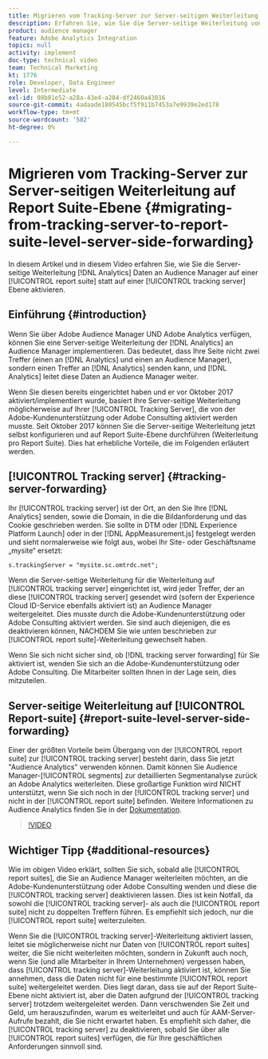```yaml
---
title: Migrieren vom Tracking-Server zur Server-seitigen Weiterleitung auf Report Suite-Ebene
description: Erfahren Sie, wie Sie die Server-seitige Weiterleitung von Adobe Analytics-Daten an Audience Manager auf einer Report Suite-Ebene statt auf einer Tracking-Server-Ebene aktivieren.
product: audience manager
feature: Adobe Analytics Integration
topics: null
activity: implement
doc-type: technical video
team: Technical Marketing
kt: 1776
role: Developer, Data Engineer
level: Intermediate
exl-id: 08b81e52-a28a-43e4-a284-df2460a43016
source-git-commit: 4adaade180545bcf5f911b7453a7e9939e2ed178
workflow-type: tm+mt
source-wordcount: '582'
ht-degree: 0%

---
```


# Migrieren vom Tracking-Server zur Server-seitigen Weiterleitung auf Report Suite-Ebene {#migrating-from-tracking-server-to-report-suite-level-server-side-forwarding}

In diesem Artikel und in diesem Video erfahren Sie, wie Sie die Server-seitige Weiterleitung [!DNL Analytics] Daten an Audience Manager auf einer [!UICONTROL report suite] statt auf einer [!UICONTROL tracking server] Ebene aktivieren.

## Einführung {#introduction}

Wenn Sie über Adobe Audience Manager UND Adobe Analytics verfügen, können Sie eine Server-seitige Weiterleitung der [!DNL Analytics] an Audience Manager implementieren. Das bedeutet, dass Ihre Seite nicht zwei Treffer (einen an [!DNL Analytics] und einen an Audience Manager), sondern einen Treffer an [!DNL Analytics] senden kann, und [!DNL Analytics] leitet diese Daten an Audience Manager weiter.

Wenn Sie diesen bereits eingerichtet haben und er vor Oktober 2017 aktiviert/implementiert wurde, basiert Ihre Server-seitige Weiterleitung möglicherweise auf Ihrer [!UICONTROL Tracking Server], die von der Adobe-Kundenunterstützung oder Adobe Consulting aktiviert werden musste. Seit Oktober 2017 können Sie die Server-seitige Weiterleitung jetzt selbst konfigurieren und auf Report Suite-Ebene durchführen (Weiterleitung pro Report Suite). Dies hat erhebliche Vorteile, die im Folgenden erläutert werden.

## [!UICONTROL Tracking server] {#tracking-server-forwarding}

Ihr [!UICONTROL tracking server] ist der Ort, an den Sie Ihre [!DNL Analytics] senden, sowie die Domain, in die die Bildanforderung und das Cookie geschrieben werden. Sie sollte in DTM oder [!DNL Experience Platform Launch] oder in der [!DNL AppMeasurement.js] festgelegt werden und sieht normalerweise wie folgt aus, wobei Ihr Site- oder Geschäftsname „mysite“ ersetzt:

`s.trackingServer = "mysite.sc.omtrdc.net";`

Wenn die Server-seitige Weiterleitung für die Weiterleitung auf [!UICONTROL tracking server] eingerichtet ist, wird jeder Treffer, der an diese [!UICONTROL tracking server] gesendet wird (sofern der Experience Cloud ID-Service ebenfalls aktiviert ist) an Audience Manager weitergeleitet. Dies musste durch die Adobe-Kundenunterstützung oder Adobe Consulting aktiviert werden. Sie sind auch diejenigen, die es deaktivieren können, NACHDEM Sie wie unten beschrieben zur [!UICONTROL report suite]-Weiterleitung gewechselt haben.

Wenn Sie sich nicht sicher sind, ob [!DNL tracking server forwarding] für Sie aktiviert ist, wenden Sie sich an die Adobe-Kundenunterstützung oder Adobe Consulting. Die Mitarbeiter sollten Ihnen in der Lage sein, dies mitzuteilen.

## Server-seitige Weiterleitung auf [!UICONTROL Report-suite] {#report-suite-level-server-side-forwarding}

Einer der größten Vorteile beim Übergang von der [!UICONTROL report suite] zur [!UICONTROL tracking server] besteht darin, dass Sie jetzt &quot;Audience Analytics&quot; verwenden können. Damit können Sie Audience Manager-[!UICONTROL segments] zur detaillierten Segmentanalyse zurück an Adobe Analytics weiterleiten. Diese großartige Funktion wird NICHT unterstützt, wenn Sie sich noch in der [!UICONTROL tracking server] und nicht in der [!UICONTROL report suite] befinden. Weitere Informationen zu Audience Analytics finden Sie in der [Dokumentation](https://experienceleague.adobe.com/docs/analytics/integration/audience-analytics/mc-audiences-aam.html).

>[!VIDEO](https://video.tv.adobe.com/v/23701/?quality=12)

## Wichtiger Tipp {#additional-resources}

Wie im obigen Video erklärt, sollten Sie sich, sobald alle [!UICONTROL report suites], die Sie an Audience Manager weiterleiten möchten, an die Adobe-Kundenunterstützung oder Adobe Consulting wenden und diese die [!UICONTROL tracking server] deaktivieren lassen. Dies ist kein Notfall, da sowohl die [!UICONTROL tracking server]- als auch die [!UICONTROL report suite] nicht zu doppelten Treffern führen. Es empfiehlt sich jedoch, nur die [!UICONTROL report suite] weiterzuleiten.

Wenn Sie die [!UICONTROL tracking server]-Weiterleitung aktiviert lassen, leitet sie möglicherweise nicht nur Daten von [!UICONTROL report suites] weiter, die Sie nicht weiterleiten möchten, sondern in Zukunft auch noch, wenn Sie (und alle Mitarbeiter in Ihrem Unternehmen) vergessen haben, dass [!UICONTROL tracking server]-Weiterleitung aktiviert ist, können Sie annehmen, dass die Daten nicht für eine bestimmte [!UICONTROL report suite] weitergeleitet werden. Dies liegt daran, dass sie auf der Report Suite-Ebene nicht aktiviert ist, aber die Daten aufgrund der [!UICONTROL tracking server] trotzdem weitergeleitet werden. Dann verschwenden Sie Zeit und Geld, um herauszufinden, warum es weiterleitet und auch für AAM-Server-Aufrufe bezahlt, die Sie nicht erwartet haben. Es empfiehlt sich daher, die [!UICONTROL tracking server] zu deaktivieren, sobald Sie über alle [!UICONTROL report suites] verfügen, die für Ihre geschäftlichen Anforderungen sinnvoll sind.
